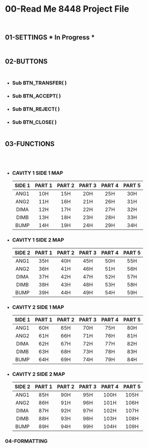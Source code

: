 <!-- @format -->

# 00-Read Me 8448 Project File<br/><br/>

## 01-SETTINGS * In Progress *<br/><br/>

## 02-BUTTONS<br/><br/>

  + ### Sub BTN_TRANSFER( )<br/>

  + ### Sub BTN_ACCEPT( )<br/>

  + ### Sub BTN_REJECT( )<br/>

  + ### Sub BTN_CLOSE( )<br/><br/>

## 03-FUNCTIONS<br/><br/><br/>

  + ### CAVITY 1 SIDE 1 MAP

    | SIDE 1 | PART 1 | PART 2 | PART 3 | PART 4 | PART 5 |
    | :----: | :----: | :----: | :----: | :----: | :----: |
    |  ANG1  |  10H   |  15H   |  20H   |  25H   |  30H   |
    |  ANG2  |  11H   |  16H   |  21H   |  26H   |  31H   |
    |  DIMA  |  12H   |  17H   |  22H   |  27H   |  32H   |
    |  DIMB  |  13H   |  18H   |  23H   |  28H   |  33H   |
    |  BUMP  |  14H   |  19H   |  24H   |  29H   |  34H   |

  + ### CAVITY 1 SIDE 2 MAP

    | SIDE 2 | PART 1 | PART 2 | PART 3 | PART 4 | PART 5 |
    | :----: | :----: | :----: | :----: | :----: | :----: |
    |  ANG1  |  35H   |  40H   |  45H   |  50H   |  55H   |
    |  ANG2  |  36H   |  41H   |  46H   |  51H   |  56H   |
    |  DIMA  |  37H   |  42H   |  47H   |  52H   |  57H   |
    |  DIMB  |  38H   |  43H   |  48H   |  53H   |  58H   |
    |  BUMP  |  39H   |  44H   |  49H   |  54H   |  59H   |

  + ### CAVITY 2 SIDE 1 MAP

    | SIDE 1 | PART 1 | PART 2 | PART 3 | PART 4 | PART 5 |
    | :----: | :----: | :----: | :----: | :----: | :----: |
    |  ANG1  |  60H   |  65H   |  70H   |  75H   |  80H   |
    |  ANG2  |  61H   |  66H   |  71H   |  76H   |  81H   |
    |  DIMA  |  62H   |  67H   |  72H   |  77H   |  82H   |
    |  DIMB  |  63H   |  68H   |  73H   |  78H   |  83H   |
    |  BUMP  |  64H   |  69H   |  74H   |  79H   |  84H   |

  + ### CAVITY 2 SIDE 2 MAP

    | SIDE 2 | PART 1 | PART 2 | PART 3 | PART 4 | PART 5 |
    | :----: | :----: | :----: | :----: | :----: | :----: |
    |  ANG1  |  85H   |  90H   |  95H   |  100H  |  105H  |
    |  ANG2  |  86H   |  91H   |  96H   |  101H  |  106H  |
    |  DIMA  |  87H   |  92H   |  97H   |  102H  |  107H  |
    |  DIMB  |  88H   |  93H   |  98H   |  103H  |  108H  |
    |  BUMP  |  89H   |  94H   |  99H   |  104H  |  109H  |

### 04-FORMATTING
